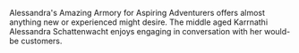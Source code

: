 Alessandra's Amazing Armory for Aspiring Adventurers offers almost anything new or experienced might desire. The middle aged Karrnathi Alessandra Schattenwacht enjoys engaging in conversation with her would-be customers.
